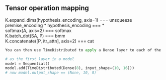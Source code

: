 ## Tensor operation mapping

K.expand_dims(hypothesis_encoding, axis=1)  === unsqueeze   
premise_encoding * hypothesis_encoding === *    
softmax(A, axis=2)   === softmax   
K.batch_dot(SA, P) === bmm   
K.concatenate([P, itr_attn], axis=2)  === cat   
```python
You can then use TimeDistributed to apply a Dense layer to each of the 10 timesteps, independently:

# as the first layer in a model
model = Sequential()
model.add(TimeDistributed(Dense(8), input_shape=(10, 16)))
# now model.output_shape == (None, 10, 8)
```

